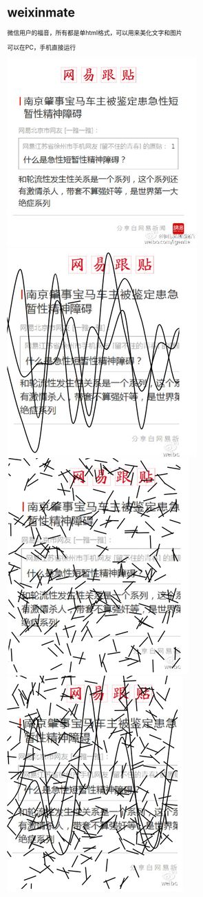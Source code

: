 # weixinmate
微信用户的福音，所有都是单html格式，可以用来美化文字和图片

可以在PC，手机直接运行

![alt text](sample1.jpg "Title")
![alt text](sample1_o1.png "Title")
![alt text](sample1_o2.png "Title")
![alt text](sample1_o3.png "Title")
